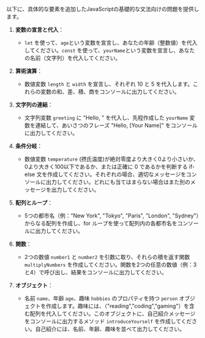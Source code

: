 以下に、具体的な要素を追加したJavaScriptの基礎的な文法向けの問題を提供します。

1. **変数の宣言と代入**：
   * `let` を使って、`age`という変数を宣言し、あなたの年齢（整数値）を代入してください。`const` を使って、`yourName`という変数を宣言し、あなたの名前（文字列）を代入してください。

2. **算術演算**：
   * 数値変数 `length` と `width` を宣言し、それぞれ 10 と 5 を代入します。これらの変数の和、差、積、商をコンソールに出力してください。

3. **文字列の連結**：
   * 文字列変数 `greeting` に "Hello, " を代入し、先程作成した `yourName` 変数を連結して、あいさつのフレーズ "Hello, [Your Name]" をコンソールに出力してください。

4. **条件分岐**：
   * 数値変数 `temperature` (摂氏温度)が絶対零度より大きく0より小さいか、0より大きく100以下であるか、または正確に 0 であるかを判断する if-else 文を作成してください。それぞれの場合、適切なメッセージをコンソールに出力してください。どれにも当てはまらない場合はまた別のメッセージを出力してください。

5. **配列とループ**：
   * 5つの都市名（例："New York", "Tokyo", "Paris", "London", "Sydney"）からなる配列を作成し、for ループを使って配列内の各都市名をコンソールに出力してください。

6. **関数**：
   * 2つの数値 `number1` と `number2` を引数に取り、それらの積を返す関数 `multiplyNumbers` を作成してください。関数を2つの任意の数値（例：3と4）で呼び出し、結果をコンソールに出力してください。

7. **オブジェクト**：
   * 名前 `name`、年齢 `age`、趣味 `hobbies` のプロパティを持つ `person` オブジェクトを作成します。趣味には、（"reading","coding","gaming"）を含む配列を代入してください。このオブジェクトに、自己紹介メッセージをコンソールに出力するメソッド `introduceYourself` を作成してください。自己紹介には、名前、年齢、趣味を並べて出力してください。